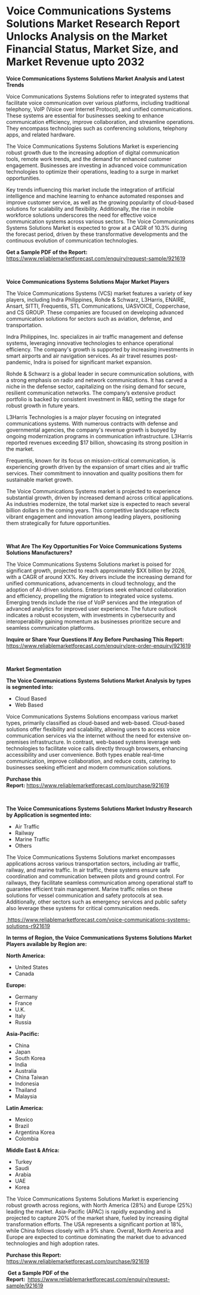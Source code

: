 <p><h1>Voice Communications Systems Solutions Market Research Report Unlocks Analysis on the Market Financial Status, Market Size, and Market Revenue upto 2032</h1></p><p><strong>Voice Communications Systems Solutions Market Analysis and Latest Trends</strong></p>
<p><p>Voice Communications Systems Solutions refer to integrated systems that facilitate voice communication over various platforms, including traditional telephony, VoIP (Voice over Internet Protocol), and unified communications. These systems are essential for businesses seeking to enhance communication efficiency, improve collaboration, and streamline operations. They encompass technologies such as conferencing solutions, telephony apps, and related hardware.</p><p>The Voice Communications Systems Solutions Market is experiencing robust growth due to the increasing adoption of digital communication tools, remote work trends, and the demand for enhanced customer engagement. Businesses are investing in advanced voice communication technologies to optimize their operations, leading to a surge in market opportunities. </p><p>Key trends influencing this market include the integration of artificial intelligence and machine learning to enhance automated responses and improve customer service, as well as the growing popularity of cloud-based solutions for scalability and flexibility. Additionally, the rise in mobile workforce solutions underscores the need for effective voice communication systems across various sectors. The Voice Communications Systems Solutions Market is expected to grow at a CAGR of 10.3% during the forecast period, driven by these transformative developments and the continuous evolution of communication technologies.</p></p>
<p><strong>Get a Sample PDF of the Report:&nbsp;</strong> <a href="https://www.reliablemarketforecast.com/enquiry/request-sample/921619?utm_campaign=2445&utm_medium=2&utm_source=Github&utm_content=ia&utm_term=18042025&utm_id=voice-communications-systems-solutions">https://www.reliablemarketforecast.com/enquiry/request-sample/921619</a></p>
<p>&nbsp;</p>
<p><strong>Voice Communications Systems Solutions Major Market Players</strong></p>
<p><p>The Voice Communications Systems (VCS) market features a variety of key players, including Indra Philippines, Rohde & Schwarz, L3Harris, ENAIRE, Ansart, SITTI, Frequentis, STL Communications, UASVOICE, Copperchase, and CS GROUP. These companies are focused on developing advanced communication solutions for sectors such as aviation, defense, and transportation.</p><p>Indra Philippines, Inc. specializes in air traffic management and defense systems, leveraging innovative technologies to enhance operational efficiency. The company's growth is supported by increasing investments in smart airports and air navigation services. As air travel resumes post-pandemic, Indra is poised for significant market expansion.</p><p>Rohde & Schwarz is a global leader in secure communication solutions, with a strong emphasis on radio and network communications. It has carved a niche in the defense sector, capitalizing on the rising demand for secure, resilient communication networks. The company’s extensive product portfolio is backed by consistent investment in R&D, setting the stage for robust growth in future years.</p><p>L3Harris Technologies is a major player focusing on integrated communications systems. With numerous contracts with defense and governmental agencies, the company's revenue growth is buoyed by ongoing modernization programs in communication infrastructure. L3Harris reported revenues exceeding $17 billion, showcasing its strong position in the market.</p><p>Frequentis, known for its focus on mission-critical communication, is experiencing growth driven by the expansion of smart cities and air traffic services. Their commitment to innovation and quality positions them for sustainable market growth.</p><p>The Voice Communications Systems market is projected to experience substantial growth, driven by increased demand across critical applications. As industries modernize, the total market size is expected to reach several billion dollars in the coming years. This competitive landscape reflects vibrant engagement and innovation among leading players, positioning them strategically for future opportunities.</p></p>
<p>&nbsp;</p>
<p><strong>What Are The Key Opportunities For Voice Communications Systems Solutions Manufacturers?</strong></p>
<p><p>The Voice Communications Systems Solutions market is poised for significant growth, projected to reach approximately $XX billion by 2026, with a CAGR of around XX%. Key drivers include the increasing demand for unified communications, advancements in cloud technology, and the adoption of AI-driven solutions. Enterprises seek enhanced collaboration and efficiency, propelling the migration to integrated voice systems. Emerging trends include the rise of VoIP services and the integration of advanced analytics for improved user experience. The future outlook indicates a robust ecosystem, with investments in cybersecurity and interoperability gaining momentum as businesses prioritize secure and seamless communication platforms.</p></p>
<p><strong>Inquire or Share Your Questions If Any Before Purchasing This Report:</strong> <a href="https://www.reliablemarketforecast.com/enquiry/pre-order-enquiry/921619?utm_campaign=2445&utm_medium=2&utm_source=Github&utm_content=ia&utm_term=18042025&utm_id=voice-communications-systems-solutions">https://www.reliablemarketforecast.com/enquiry/pre-order-enquiry/921619</a></p>
<p>&nbsp;</p>
<p><strong>Market Segmentation</strong></p>
<p><strong>The Voice Communications Systems Solutions Market Analysis by types is segmented into:</strong></p>
<p><ul><li>Cloud Based</li><li>Web Based</li></ul></p>
<p><p>Voice Communications Systems Solutions encompass various market types, primarily classified as cloud-based and web-based. Cloud-based solutions offer flexibility and scalability, allowing users to access voice communication services via the internet without the need for extensive on-premises infrastructure. In contrast, web-based systems leverage web technologies to facilitate voice calls directly through browsers, enhancing accessibility and user convenience. Both types enable real-time communication, improve collaboration, and reduce costs, catering to businesses seeking efficient and modern communication solutions.</p></p>
<p><strong>Purchase this Report:&nbsp;</strong><a href="https://www.reliablemarketforecast.com/purchase/921619?utm_campaign=2445&utm_medium=2&utm_source=Github&utm_content=ia&utm_term=18042025&utm_id=voice-communications-systems-solutions">https://www.reliablemarketforecast.com/purchase/921619</a></p>
<p>&nbsp;</p>
<p><strong>The Voice Communications Systems Solutions Market Industry Research by Application is segmented into:</strong></p>
<p><ul><li>Air Traffic</li><li>Railway</li><li>Marine Traffic</li><li>Others</li></ul></p>
<p><p>The Voice Communications Systems Solutions market encompasses applications across various transportation sectors, including air traffic, railway, and marine traffic. In air traffic, these systems ensure safe coordination and communication between pilots and ground control. For railways, they facilitate seamless communication among operational staff to guarantee efficient train management. Marine traffic relies on these solutions for vessel communication and safety protocols at sea. Additionally, other sectors such as emergency services and public safety also leverage these systems for critical communication needs.</p></p>
<p><a href="https://www.reliablemarketforecast.com/voice-communications-systems-solutions-r921619?utm_campaign=2445&utm_medium=2&utm_source=Github&utm_content=ia&utm_term=18042025&utm_id=voice-communications-systems-solutions">&nbsp;https://www.reliablemarketforecast.com/voice-communications-systems-solutions-r921619</a></p>
<p><strong>In terms of Region, the Voice Communications Systems Solutions Market Players available by Region are:</strong></p>
<p>
    <p> <strong> North America: </strong>
        <ul>
            <li>United States</li>
            <li>Canada</li>
        </ul>
        </p> 
    <p> <strong> Europe: </strong>
        <ul>
            <li>Germany</li>
            <li>France</li>
            <li>U.K.</li>
            <li>Italy</li>
            <li>Russia</li>
        </ul>
        </p> 
    <p> <strong> Asia-Pacific: </strong>
        <ul>
            <li>China</li>
            <li>Japan</li>
            <li>South Korea</li>
            <li>India</li>
            <li>Australia</li>
            <li>China Taiwan</li>
            <li>Indonesia</li>
            <li>Thailand</li>
            <li>Malaysia</li>
        </ul>
        </p> 
    <p> <strong> Latin America: </strong>
        <ul>
            <li>Mexico</li>
            <li>Brazil</li>
            <li>Argentina Korea</li>
            <li>Colombia</li>
        </ul>
        </p> 
    <p> <strong> Middle East & Africa: </strong>
        <ul>
            <li>Turkey</li>
            <li>Saudi</li>
            <li>Arabia</li>
            <li>UAE</li>
            <li>Korea</li>
        </ul>
    </p>
    </p>
<p><p>The Voice Communications Systems Solutions Market is experiencing robust growth across regions, with North America (28%) and Europe (25%) leading the market. Asia-Pacific (APAC) is rapidly expanding and is projected to capture 20% of the market share, fueled by increasing digital transformation efforts. The USA represents a significant portion at 18%, while China follows closely with a 9% share. Overall, North America and Europe are expected to continue dominating the market due to advanced technologies and high adoption rates.</p></p>
<p><strong>Purchase this Report: </strong><a href="https://www.reliablemarketforecast.com/purchase/921619?utm_campaign=2445&utm_medium=2&utm_source=Github&utm_content=ia&utm_term=18042025&utm_id=voice-communications-systems-solutions">https://www.reliablemarketforecast.com/purchase/921619</a></p>
<p>&nbsp;<strong>Get a Sample PDF of the Report:&nbsp;&nbsp;</strong><a href="https://www.reliablemarketforecast.com/enquiry/request-sample/921619?utm_campaign=2445&utm_medium=2&utm_source=Github&utm_content=ia&utm_term=18042025&utm_id=voice-communications-systems-solutions">https://www.reliablemarketforecast.com/enquiry/request-sample/921619</a></p>
<p><strong></strong></p>
<p><p></p><p></p><p></p></p>